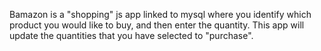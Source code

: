 Bamazon is a "shopping" js app linked to mysql where you identify which product you would like to buy, and then enter the quantity.  This app will update the quantities that you have selected to "purchase".